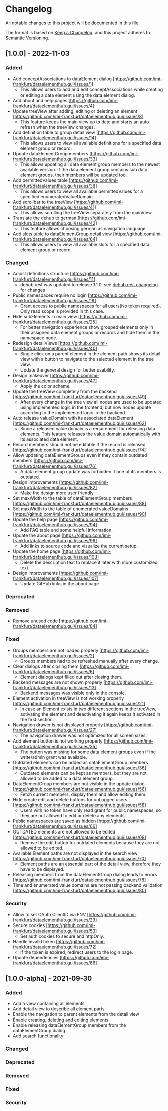 # Changelog
All notable changes to this project will be documented in this file.

The format is based on [Keep a Changelog](https://keepachangelog.com/en/1.0.0/),
and this project adheres to [Semantic Versioning](https://semver.org/spec/v2.0.0.html).

## [1.0.0] - 2022-11-03
### Added
- Add conceptAssociations to dataElement dialog [https://github.com/imi-frankfurt/dataelementhub.gui/issues/1]
  - This allows users to add and edit conceptAssociations while creating or editing a data element using the data element dialog.
- Add about and help pages [https://github.com/imi-frankfurt/dataelementhub.gui/issues/4]
- Update treeView after adding, editing or deleting an element [https://github.com/imi-frankfurt/dataelementhub.gui/issues/8]
  - This feature keeps the main view up to date and starts an auto-refresh when the treeView changes.
- Add definition table to group detail view [https://github.com/imi-frankfurt/dataelementhub.gui/issues/14]
  - This allows users to view all available definitions for a specified data element group or record. 
- Update dataElementGroup members [https://github.com/imi-frankfurt/dataelementhub.gui/issues/33]
  - This allows updating all data element group members to the newest available version. If the data element group contains sub data element groups, their members will be updated too.
- Add permittedValues table [https://github.com/imi-frankfurt/dataelementhub.gui/issues/38]
  - This allows  users to view all available permittedValues for a specified enumeratedValueDomain.
- Add scrollbar to the treeView [https://github.com/imi-frankfurt/dataelementhub.gui/issues/41]
  - This allows scrolling the treeView separately from the mainView.
- Translate the dehub to german [https://github.com/imi-frankfurt/dataelementhub.gui/issues/42]
  - This feature allows choosing german as navigation language.
- Add slots table to dataElementGroup detail view [https://github.com/imi-frankfurt/dataelementhub.gui/issues/64]
  - This allows users to view all available slots for a specified data element group or record.

### Changed
- Adjust definitions structure [https://github.com/imi-frankfurt/dataelementhub.gui/issues/11]
  - dehub.rest was updated to release 1.1.0, see [dehub.rest changelog](https://github.com/imi-frankfurt/dataelementhub.rest/blob/master/CHANGELOG.md) for changes
- Public namespaces require no login [https://github.com/imi-frankfurt/dataelementhub.gui/issues/19]
  - Grant access to public namespaces for all users(No token required). Only read scope is provided in this case.
- Hide subElements in main view [https://github.com/imi-frankfurt/dataelementhub.gui/issues/25]
  - For better navigation experience show grouped elements only in their assigned data element groups or records and hide them in the namespace node.
- Redesign detailViews [https://github.com/imi-frankfurt/dataelementhub.gui/issues/40]
  - Single click on a parent element in the element path shows its detail view with a button to navigate to the selected element in the tree view.
  - Update the general design for better usability.
- Design makeover [https://github.com/imi-frankfurt/dataelementhub.gui/issues/47]
  - Apply the color scheme.
- Update the treeView completely from the backend [https://github.com/imi-frankfurt/dataelementhub.gui/issues/49]
  - After every change in the tree view all nodes are used to be updated using implemented logic in the frontend, but now nodes update according to the implemented logic in the backend.
- Auto release valueDomain with its associated dataElement [https://github.com/imi-frankfurt/dataelementhub.gui/issues/62]
  - Since a released value domain is a requirement for releasing data elements. This feature releases the value domain automatically with its associated data element.
- Record members should not be editable if the record is released [https://github.com/imi-frankfurt/dataelementhub.gui/issues/74]
- Allow updating dataElementGroups even if they contain outdated members [https://github.com/imi-frankfurt/dataelementhub.gui/issues/76]
  - A data element group update was forbidden if one of its members is outdated.  
- Design improvements [https://github.com/imi-frankfurt/dataelementhub.gui/issues/82]
  - Make the design more user friendly.
- Set maxWidth to the table of dataElementGroup members [https://github.com/imi-frankfurt/dataelementhub.gui/issues/88]
- Set maxWidth to the table of enumerated valueDomains [https://github.com/imi-frankfurt/dataelementhub.gui/issues/90]
- Update the help page [https://github.com/imi-frankfurt/dataelementhub.gui/issues/94]
  - Add FAQ table and some helpful information.
- Update the about page [https://github.com/imi-frankfurt/dataelementhub.gui/issues/96]
  - Add links to source code and visualize the current setup.
- Update the home page [https://github.com/imi-frankfurt/dataelementhub.gui/issues/103]
  - Delete the description text to replace it later with more customized text.
- Design improvements [https://github.com/imi-frankfurt/dataelementhub.gui/issues/107]
  - Update GitHub links in the about page

### Deprecated
### Removed
- Remove unused code [https://github.com/imi-frankfurt/dataelementhub.gui/issues/84]

### Fixed
- Groups members are not loaded properly [https://github.com/imi-frankfurt/dataelementhub.gui/issues/2]
  - Groups members had to be refreshed manually after every change.
- Clear dialogs after closing them [https://github.com/imi-frankfurt/dataelementhub.gui/issues/6]
  - Element dialogs kept filled out after closing them.
- Backend messages are not shown properly [https://github.com/imi-frankfurt/dataelementhub.gui/issues/13]
  - Backend messages was visible only in the console.
- Element activation in treeView is not working properly [https://github.com/imi-frankfurt/dataelementhub.gui/issues/21]
  - In case an Element exists in two different sections in the treeView, activating the element and deactivating it again keeps it activated in the first section.
- Navigation drawer is not displayed properly [https://github.com/imi-frankfurt/dataelementhub.gui/issues/27]
  - The navigation drawer was not optimized for all screen sizes.
- Add element button is not working properly [https://github.com/imi-frankfurt/dataelementhub.gui/issues/35]
  - The button was missing for some data element groups even if the write/admin grant was available.
- Outdated elements can be added as dataElementGroup members [https://github.com/imi-frankfurt/dataelementhub.gui/issues/36]
  - Outdated elements can be kept as members, but they are not allowed to be added to a data element group.
- DataElementGroup members are not visible in the update dialog [https://github.com/imi-frankfurt/dataelementhub.gui/issues/56]
  - Fetch current members, display them and allow editing them.
- Hide create edit and delete buttons for unLogged users [https://github.com/imi-frankfurt/dataelementhub.gui/issues/58]
  - Users with no token have only read grant for public namespaces, so they are not allowed to edit or delete any elements.
- Public namespaces are saved as hidden [https://github.com/imi-frankfurt/dataelementhub.gui/issues/66]
- OUTDATED elements are not allowed to be edited [https://github.com/imi-frankfurt/dataelementhub.gui/issues/68]
  - Remove the edit button for outdated elements because they are not allowed to be edited.
- Available Element paths are not displayed in the search view [https://github.com/imi-frankfurt/dataelementhub.gui/issues/70]
  - Element paths are an essential part of the detail view, therefore they have to be displayed.
- Releasing members from the dataElementGroup dialog leads to errors [https://github.com/imi-frankfurt/dataelementhub.gui/issues/78]
- Time and enumerated value domains are not passing backend validation [https://github.com/imi-frankfurt/dataelementhub.gui/issues/80]

### Security
- Allow to set OAuth ClientID via ENV [https://github.com/imi-frankfurt/dataelementhub.gui/issues/29]
- Secure cookies [https://github.com/imi-frankfurt/dataelementhub.gui/issues/53]
  - Set auth cookies to secure and httpOnly.
- Handle invalid token [https://github.com/imi-frankfurt/dataelementhub.gui/issues/72]
  - If the token is expired, redirect users to the login page.
- Update dependencies [https://github.com/imi-frankfurt/dataelementhub.gui/issues/86]

## [1.0.0-alpha] - 2021-09-30
### Added
- Add a view containing all elements
- Add detail view to describe all element parts
- Enable the navigation to parent elements from the detail view
- Enable creating, deleting and editing elements
- Enable releasing dataElementGroup members from the dataElementGroup dialog
- Add search functionality
### Changed
### Deprecated
### Removed
### Fixed
### Security
